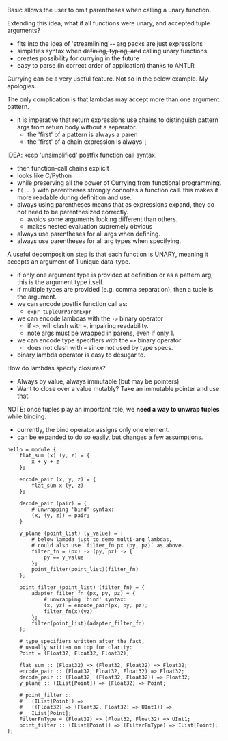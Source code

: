 Basic allows the user to omit parentheses when calling a unary function.

Extending this idea, what if all functions were unary, and accepted tuple arguments?
- fits into the idea of 'streamlining'-- arg packs are just expressions
- simplifies syntax when ~~defining, typing, and~~ calling unary functions.
- creates possibility for currying in the future
- easy to parse (in correct order of application) thanks to ANTLR
 
Currying can be a very useful feature. Not so in the below example. My apologies.

The only complication is that lambdas may accept more than
one argument pattern.
- it is imperative that return expressions use chains to distinguish pattern args from
  return body without a separator.
  - the 'first' of a pattern is always a paren
  - the 'first' of a chain expression is always `{`

IDEA: keep 'unsimplified' postfix function call syntax.
- then function-call chains explicit
- looks like C/Python
- while preserving all the power of Currying from functional programming.
- `f(...)` with parentheses strongly connotes a function call.
  this makes it more readable during definition and use.
- always using parentheses means that as expressions expand, they do not need to be parenthesized correctly.
  - avoids some arguments looking different than others.
  - makes nested evaluation supremely obvious
- always use parentheses for all args when defining.
- always use parentheses for all arg types when specifying.

A useful decomposition step is that each function is UNARY, meaning
it accepts an argument of 1 unique data-type.
- if only one argument type is provided at definition or as a pattern arg, this is
  the argument type itself.
- if multiple types are provided (e.g. comma separation), then a tuple is the argument.
- we can encode postfix function call as:
  - `expr tupleOrParenExpr`
- we can encode lambdas with the `->` binary operator
  - if `=>`, will clash with `=`, impairing readability.
  - note args must be wrapped in parens, even if only 1.
- we can encode type specifiers with the `=>` binary operator
  - does not clash with `=` since not used by type specs.
- binary lambda operator is easy to desugar to.

How do lambdas specify closures? 
- Always by value, always immutable (but may be pointers)
- Want to close over a value mutably? 
  Take an immutable pointer and use that. 

NOTE: once tuples play an important role, 
we **need a way to unwrap tuples** while binding.
- currently, the bind operator assigns only one element.
- can be expanded to do so easily, but changes a few assumptions.

```
hello = module {
    flat_sum (x) (y, z) = {
        x + y + z
    };
    
    encode_pair (x, y, z) = {
        flat_sum x (y, z)
    };
    
    decode_pair (pair) = {
        # unwrapping 'bind' syntax:
        (x, (y, z)) = pair;
    }
    
    y_plane (point_list) (y_value) = {
        # below lambda just to demo multi-arg lambdas,
        # could also use `filter_fn px (py, pz)` as above.
        filter_fn = (px) -> (py, pz) -> {
            py == y_value
        };
        point_filter(point_list)(filter_fn)
    };
    
    point_filter (point_list) (filter_fn) = {
        adapter_filter_fn (px, py, pz) = {
            # unwrapping 'bind' syntax:
            (x, yz) = encode_pair(px, py, pz);
            filter_fn(x)(yz)
        };
        filter(point_list)(adapter_filter_fn)
    };

    # type specifiers written after the fact,
    # usually written on top for clarity:
    Point = (Float32, Float32, Float32);
    
    flat_sum :: (Float32) => (Float32, Float32) => Float32;
    encode_pair :: (Float32, Float32, Float32) => Float32;
    decode_pair :: (Float32, (Float32, Float32)) => Float32;
    y_plane :: (IList[Point]) => (Float32) => Point;
    
    # point_filter :: 
    #   (IList[Point]) => 
    #   ((Float32) => (Float32, Float32) => UInt1)) => 
    #   IList[Point];
    FilterFnType = (Float32) => (Float32, Float32) => UInt1;
    point_filter :: (IList[Point]) => (FilterFnType) => IList[Point];
};
```
